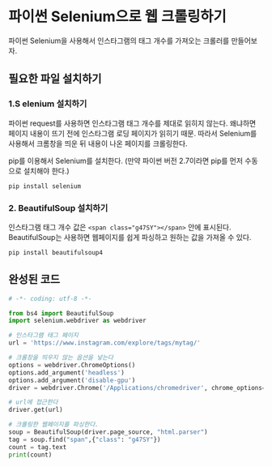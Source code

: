 # 파이썬 Selenium으로 웹 크롤링하기

파이썬 Selenium을 사용해서 인스타그램의 태그 개수를 가져오는 크롤러를 만들어보자. 

## 필요한 파일 설치하기

### 1.S elenium  설치하기

파이썬 request를 사용하면 인스타그램 태그 개수를 제대로 읽히지 않는다. 왜냐하면 페이지 내용이 뜨기 전에 인스타그램 로딩 페이지가 읽히기 때문. 따라서 Selenium를 사용해서 크롬창을 띄운 뒤 내용이 나온 페이지를 크롤링한다. 

pip를 이용해서 Selenium를 설치한다. (만약 파이썬 버전 2.7이라면 pip를 먼저 수동으로 설치해야 한다.)

```
pip install selenium
```

### 2. BeautifulSoup 설치하기

인스타그램 태그 개수 값은 ``<span class="g47SY"></span>`` 안에 표시된다. BeautifulSoup는 사용하면 웹페이지를 쉽게 파싱하고 원하는 값을 가져올 수 있다.

```
pip install beautifulsoup4
```

## 완성된 코드

```Python
# -*- coding: utf-8 -*- 

from bs4 import BeautifulSoup
import selenium.webdriver as webdriver

# 인스타그램 태그 페이지
url = 'https://www.instagram.com/explore/tags/mytag/'

# 크롬창을 띄우지 않는 옵션을 넣는다
options = webdriver.ChromeOptions()
options.add_argument('headless')
options.add_argument('disable-gpu')
driver = webdriver.Chrome('/Applications/chromedriver', chrome_options=options)

# url에 접근한다
driver.get(url)

# 크롤링한 웹페이지를 파싱한다.
soup = BeautifulSoup(driver.page_source, "html.parser")
tag = soup.find("span",{"class": "g47SY"})
count = tag.text
print(count)
```
